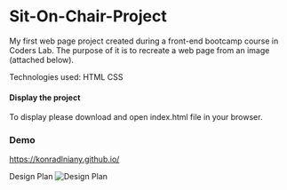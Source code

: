 # Sit-On-Chair-Project

My first web page project created during a front-end bootcamp course in Coders Lab.
The purpose of it is to recreate a web page from an image (attached below).

Technologies used:
HTML
CSS

#### Display the project
To display please download and open index.html file in your browser. 

### Demo
https://konradlniany.github.io/

Design Plan
![Design Plan](https://github.com/konradlniany/Sit-On-Chair/blob/master/Sit-On-Chair.jpg)
